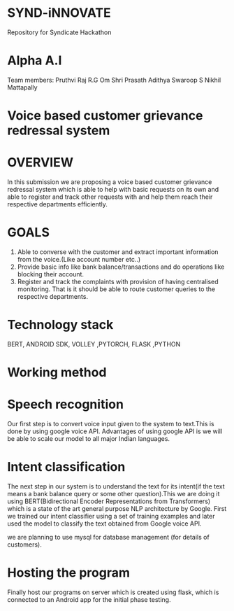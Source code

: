 # SYND-iNNOVATE
Repository for Syndicate Hackathon

# Alpha A.I
Team members:
Pruthvi Raj R.G
Om Shri Prasath
Adithya Swaroop S
Nikhil Mattapally

# Voice based customer grievance redressal system

# OVERVIEW
In this submission we are proposing a voice based customer grievance redressal system which is
able to help with basic requests on its own and able to register and track other requests with and
help them reach their respective departments efficiently.

# GOALS
1. Able to converse with the customer and extract important information from the voice.(Like
account number etc..)
2. Provide basic info like bank balance/transactions and do operations like blocking their
account.
3. Register and track the complaints with provision of having centralised monitoring. That is
it should be able to route customer queries to the respective departments.

# Technology stack
BERT, ANDROID SDK, VOLLEY ,PYTORCH, FLASK ,PYTHON

# Working method

# Speech recognition
Our first step is to convert voice input given to the system to text.This is done by using google
voice API. Advantages of using google API is we will be able to scale our model to all major
Indian languages.

# Intent classification
The next step in our system is to understand the text for its intent(if the text means a bank
balance query or some other question).This we are doing it using BERT(Bidirectional Encoder
Representations from Transformers) which is a state of the art general purpose NLP architecture
by Google. First we trained our intent classifier using a set of training examples and later used
the model to classify the text obtained from Google voice API.

we are planning to use mysql for database management (for details of customers).
# Hosting the program
Finally host our programs on server which is created using flask, which is connected to an
Android app for the initial phase testing.
